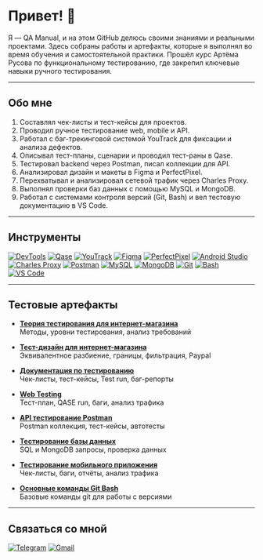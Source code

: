 # Привет! 👋

Я — QA Manual, и на этом GitHub делюсь своими знаниями и реальными проектами. Здесь собраны работы и артефакты, которые я выполнял во время обучения и самостоятельной практики. Прошёл курс Артёма Русова по функциональному тестированию, где закрепил ключевые навыки ручного тестирования.

---

## Обо мне

1. Составлял чек-листы и тест-кейсы для проектов.
2. Проводил ручное тестирование web, mobile и API.
3. Работал с баг-трекинговой системой YouTrack для фиксации и анализа дефектов.
4. Описывал тест-планы, сценарии и проводил тест-раны в Qase.
5. Тестировал backend через Postman, писал коллекции для API.
6. Анализировал дизайн и макеты в Figma и PerfectPixel.
7. Перехватывал и анализировал сетевой трафик через Charles Proxy.
8. Выполнял проверки баз данных с помощью MySQL и MongoDB.
9. Работал с системами контроля версий (Git, Bash) и вел тестовую документацию в VS Code.

---

## Инструменты

[![DevTools](https://img.shields.io/badge/DevTools-333?logo=googlechrome&logoColor=fff)](https://developer.chrome.com/docs/devtools/)
[![Qase](https://img.shields.io/badge/Qase-333?logo=qase&logoColor=fff)](https://qase.io/)
[![YouTrack](https://img.shields.io/badge/YouTrack-333?logo=jetbrains&logoColor=fff)](https://www.jetbrains.com/youtrack/)
[![Figma](https://img.shields.io/badge/Figma-333?logo=figma&logoColor=fff)](https://figma.com/)
[![PerfectPixel](https://img.shields.io/badge/PerfectPixel-333?logo=googlechrome&logoColor=fff)](https://www.welldonecode.com/perfectpixel/)
[![Android Studio](https://img.shields.io/badge/Android%20Studio-333?logo=androidstudio&logoColor=fff)](https://developer.android.com/studio)
[![Charles Proxy](https://img.shields.io/badge/Charles%20Proxy-333?logo=charlesproxy&logoColor=fff)](https://www.charlesproxy.com/)
[![Postman](https://img.shields.io/badge/Postman-333?logo=postman&logoColor=fff)](https://postman.com/)
[![MySQL](https://img.shields.io/badge/MySQL-333?logo=mysql&logoColor=fff)](https://www.mysql.com/)
[![MongoDB](https://img.shields.io/badge/MongoDB-333?logo=mongodb&logoColor=fff)](https://www.mongodb.com/)
[![Git](https://img.shields.io/badge/Git-333?logo=git&logoColor=fff)](https://git-scm.com/)
[![Bash](https://img.shields.io/badge/Bash-333?logo=gnubash&logoColor=fff)](https://www.gnu.org/software/bash/)
[![VS Code](https://img.shields.io/badge/VS%20Code-333?logo=visualstudiocode&logoColor=fff)](https://code.visualstudio.com/)

---

## Тестовые артефакты

- **[Теория тестирования для интернет-магазина](https://github.com/Kirill2186/theory)**  
  Методы, уровни тестирования, анализ требований

- **[Тест-дизайн для интернет-магазина](https://github.com/Kirill2186/design)**  
  Эквивалентное разбиение, границы, фильтрация, Paypal

- **[Документация по тестированию](https://github.com/Kirill2186/docs)**  
  Чек-листы, тест-кейсы, Test run, баг-репорты

- **[Web Testing](https://github.com/Kirill2186/web)**  
  Тест-план, QASE run, баги, анализ трафика

- **[API тестирование Postman](https://github.com/Kirill2186/api)**  
  Postman коллекция, тест-кейсы, автотесты

- **[Тестирование базы данных](https://github.com/Kirill2186/database)**  
  SQL и MongoDB запросы, проверка данных

- **[Тестирование мобильного приложения](https://github.com/Kirill2186/mobile)**  
  Чек-листы, баги, отчёты, анализ трафика

- **[Основные команды Git Bash](https://github.com/Kirill2186/git_bash)**  
  Базовые команды git для работы с версиями

---

## Связаться со мной

[![Telegram](https://img.shields.io/badge/Telegram-333?logo=telegram&logoColor=fff)](https://t.me/kirill06578)
[![Gmail](https://img.shields.io/badge/Gmail-333?logo=gmail&logoColor=fff)](mailto:sharkovkirill06@gmail.com)

